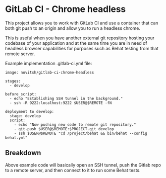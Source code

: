 GitLab CI - Chrome headless
===========================

This project allows you to work with GitLab CI and use a container that can both 
git push to an origin and allow you to run a headless chrome.

This is useful when you have another external git repository hosting your codebase of
your application and at the same time you are in need of headless browser capabilities
for purposes such as Behat testing from that remote server.


Example implementation .gitlab-ci.yml file:

    image: novitsh/gitlab-ci-chrome-headless
    
    stages:
      - develop
    
    before_script:
      - echo "Establishing SSH tunnel in the background."
      - ssh -R 9222:localhost:9222 $USER@$REMOTE -fN
    
    deployment to develop:
      stage: develop
      script:
        - echo "Now pushing new code to remote git repository."
        - git-push $USER@$REMOTE:$PROJECT.git develop
        - ssh $USER@$REMOTE "cd /project/behat && bin/behat --config behat.yml"
        
Breakdown
---------
Above example code will basically open an SSH tunnel, push the Gitlab repo to a 
remote server, and then connect to it to run some Behat tests.